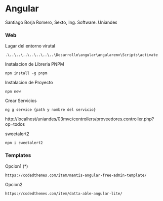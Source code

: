 # Angular
Santiago Borja Romero, Sexto, Ing. Software. Uniandes
### Web

Lugar del entorno virutal
```
.\..\..\..\..\..\..\..\Desarrollo\angular\angularenv\Scripts\activate
```

Instalacion de Libreria PNPM

```
npm install -g pnpm
```

Instalacion de Proyecto
```
npm new
```

Crear Servicios
```
ng g service {path y nombre del servicio}
```
http://localhost/uniandes/03mvc/controllers/proveedores.controller.php?op=todos

sweetalert2
```
npm i sweetalert2
```

### Templates
Opcion1 (*)
```
https://codedthemes.com/item/mantis-angular-free-admin-template/
```

Opcion2
```
https://codedthemes.com/item/datta-able-angular-lite/
```

